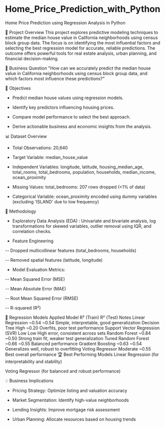 # Home_Price_Prediction_with_Python

Home Price Prediction using Regression Analysis in Python

📌 Project Overview
This project explores predictive modeling techniques to estimate the median house value in California neighborhoods using census block group data. The focus is on identifying the most influential factors and selecting the best regression model for accurate, reliable predictions. The outcome offers powerful tools for real estate analysis, urban planning, and financial decision-making.

💼 Business Question
"How can we accurately predict the median house value in California neighborhoods using census block group data, and which factors most influence these predictions?"

🎯 Objectives
* Predict median house values using regression models.

* Identify key predictors influencing housing prices.

* Compare model performance to select the best approach.

* Derive actionable business and economic insights from the analysis.

📊 Dataset Overview
* Total Observations: 20,640

* Target Variable: median_house_value

* Independent Variables: longitude, latitude, housing_median_age, total_rooms, total_bedrooms, population, households, median_income, ocean_proximity

* Missing Values: total_bedrooms: 207 rows dropped (<1% of data)

* Categorical Variable: ocean_proximity encoded using dummy variables (excluding 'ISLAND' due to low frequency)

🧪 Methodology
* Exploratory Data Analysis (EDA) : Univariate and bivariate analysis, log transformations for skewed variables, outlier removal using IQR, and correlation checks.

* Feature Engineering

-- Dropped multicollinear features (total_bedrooms, households)

-- Removed spatial features (latitude, longitude)

* Model Evaluation Metrics:

-- Mean Squared Error (MSE)

-- Mean Absolute Error (MAE)

-- Root Mean Squared Error (RMSE)

-- R-squared (R²)

🤖 Regression Models Applied
Model	 R² (Train) 	R² (Test)  	Notes
Linear Regression	~0.54	~0.54	Simple, interpretable, good generalization
Decision Tree	High	~0.20	Overfits, poor test performance
Support Vector Regression (SVR)	Low	Low	High error, consistent across sets
Random Forest	~0.84	~0.50	Strong train fit, weaker test generalization
Tuned Random Forest	~0.66	~0.55	Balanced performance
Gradient Boosting	~0.63	~0.54	Generalizes well, robust to overfitting
Voting Regressor	Moderate	~0.55	Best overall performance
🏆 Best Performing Models
Linear Regression (for interpretability and stability)

Voting Regressor (for balanced and robust performance)

💡 Business Implications
* Pricing Strategy: Optimize listing and valuation accuracy

* Market Segmentation: Identify high-value neighborhoods

* Lending Insights: Improve mortgage risk assessment

* Urban Planning: Allocate resources based on housing trends
